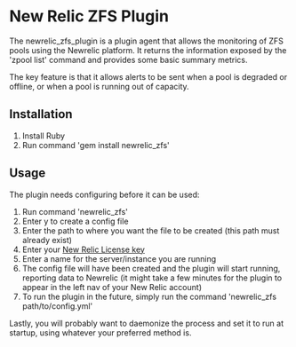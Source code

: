 New Relic ZFS Plugin
===================

The newrelic_zfs_plugin is a plugin agent that allows the monitoring of ZFS pools using the Newrelic platform.  It returns the information exposed by the 'zpool list' command and provides some basic summary metrics.

The key feature is that it allows alerts to be sent when a pool is degraded or offline, or when a pool is running out of capacity.

Installation
------------

1. Install Ruby
2. Run command 'gem install newrelic_zfs'

Usage
-----

The plugin needs configuring before it can be used:

1. Run command 'newrelic_zfs'
2. Enter y to create a config file
3. Enter the path to where you want the file to be created (this path must already exist)
4. Enter your [New Relic License key](https://rpm.newrelic.com/extensions/com.tomreay.newrelic-zfs)
5. Enter a name for the server/instance you are running
6. The config file will have been created and the plugin will start running, reporting data to Newrelic (it might take a few minutes for the plugin to appear in the left nav of your New Relic account)
7. To run the plugin in the future, simply run the command 'newrelic_zfs path/to/config.yml'

Lastly, you will probably want to daemonize the process and set it to run at startup, using whatever your preferred method is.
